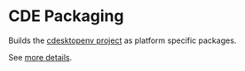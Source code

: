 # CDE Packaging

Builds the [cdesktopenv project](https://sourceforge.net/projects/cdesktopenv/) as platform specific packages.

See [more details](https://sourceforge.net/p/rhubarb-pi/wiki/pkg-cdesktopenv/).
